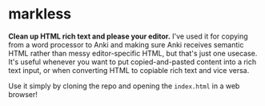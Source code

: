 # markless
**Clean up HTML rich text and please your editor.** I've used it for copying from a word processor to Anki and making sure Anki receives semantic HTML rather than messy editor-specific HTML, but that's just one usecase. It's useful whenever you want to put copied-and-pasted content into a rich text input, or when converting HTML to copiable rich text and vice versa.

Use it simply by cloning the repo and opening the `index.html` in a web browser!
